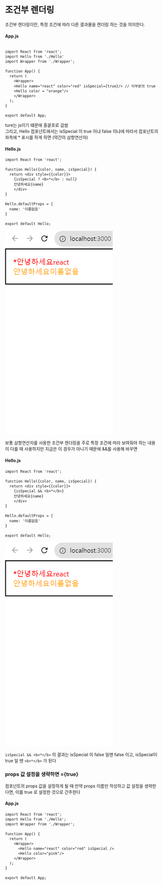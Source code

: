 # 조건부 렌더링

조건부 렌더링이란, 특정 조건에 따라 다른 결과물을 렌더링 하는 것을 의미한다.

#### App.js
``` JSX

import React from 'react';
import Hello from './Hello'
import Wrapper from './Wrapper';

function App() {
  return (
    <Wrapper>
    <Hello name="react" color="red" isSpecial={true}/> // 이부분의 true
    <Hello color = "orange"/>
    </Wrapper>
  );  
}

export default App;

```

ture는 js이기 떄문에 중괄호로 감쌈 <br/>
그리고, Hello 컴포넌트에서는 isSpecial 이 true 이냐 false 이냐에 따라서 컴포넌트의 좌측에 * 표시를 하게 하면 (약간의 삼항연산자)

#### Hello.js

``` JSX
import React from 'react';

function Hello({color, name, isSpecial}) {
  return <div style={{color}}>
    {isSpecial ? <b>*</b> : null}
    안녕하세요{name}
    </div>
}

Hello.defaultProps = {
  name: '이름없음'
}

export default Hello;
```

![Alt text](./img/image-5.png)

보통 삼항연산자를 사용한 조건부 렌더링을 주로 특정 조건에 따라 보여줘야 하는 내용이 다를 때 사용하지만 지금은 이 경우가 아니기 때문에 &&를 사용해 바꾸면 

#### Hello.js
``` JSX
import React from 'react';

function Hello({color, name, isSpecial}) {
  return <div style={{color}}>
    {isSpecial && <b>*</b>}
    안녕하세요{name}
    </div>
}

Hello.defaultProps = {
  name: '이름없음'
}

export default Hello;
```

![Alt text](./img/image-5.png)

```isSpecial && <b>*</b>``` 의 결과는 isSpecial 이 false 일땐 false 이고, isSpecial이 true 일 땐 ```<b>*</b>``` 가 된다


### props 값 설정을 생략하면 ={true}
컴포넌트의 props 값을 설정하게 될 때 만약 props 이름만 작성하고 값 설정을 생략한다면, 이를 true 로 설정한 것으로 간주한다

#### App.js
``` JSX
import React from 'react';
import Hello from './Hello';
import Wrapper from './Wrapper';

function App() {
  return (
    <Wrapper>
      <Hello name="react" color="red" isSpecial />
      <Hello color="pink"/>
    </Wrapper>
  );
}

export default App;
```